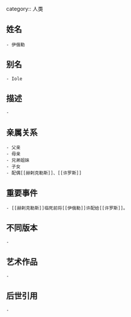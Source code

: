 category:: 人类
## 姓名
	- 伊俄勒
## 别名
	- Iole
## 描述
	-
## 亲属关系
	- 父亲
	- 母亲
	- 兄弟姐妹
	- 子女
	- 配偶[[赫剌克勒斯]]、[[许罗斯]]
## 重要事件
	- [[赫剌克勒斯]]临死前将[[伊俄勒]]许配给[[许罗斯]]。
## 不同版本
	-
## 艺术作品
	-
## 后世引用
	-
